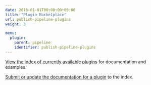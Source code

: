 ```yaml
---
date: 2016-01-01T00:00:00+00:00
title: "Plugin Marketplace"
url: publish-pipeline-plugins
weight: 3

menu:
  plugin:
    parent: pipeline
    identifier: publish-pipeline-plugins
---
```


[View the index of currently available plugins](http://plugins.drone.io/) for documentation and examples.

[Submit or update the documentation for a plugin](https://github.com/drone/drone-plugin-index) to the index.
